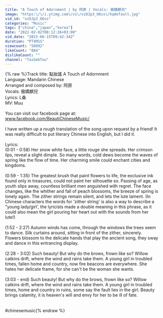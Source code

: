 ```yaml
---
title: "A Touch of Adornment | by 阿原 | Vocals: 傲嬌麒兒"
image: "https:\/\/i.ytimg.com\/vi\/vzOJp3_O6ss\/hqdefault.jpg"
vid_id: "vzOJp3_O6ss"
categories: "Music"
tags: ["china","japan","korea"]
date: "2022-02-02T08:12:26+03:00"
vid_date: "2015-06-15T09:42:34Z"
duration: "PT4M1S"
viewcount: "58092"
likeCount: "884"
dislikeCount: ""
channel: "TaiGekTou"
---
```

{% raw %}Track title: 點妝謠 A Touch of Adornment<br />Language: Mandarin Chinese<br />Arranged and composed by: 阿原<br />Vocals: 傲嬌麒兒<br />Lyrics: L桑<br />MV: Muu<br /><br />You can visit our facebook page at:<br />www.facebook.com/BeautiChineseMusic/<br /><br />I have written up a rough translation of the song upon request by a friend! It was really difficult to put literary Chinese into English, but I did it.<br /><br />Lyrics:<br />(0:01 - 0:58) Her snow white face, a little rouge she spreads. Her crimson lips, reveal a slight dimple. So many words, cold dews become the waves of spring like the flow of time. Her charming smile could enchant cities and kingdoms. <br /><br />(0:59 - 1:35) The greatest brush that paint flowers to life, the exclusive ink found only in treasures, could not paint her silhouette so. Passing of age, as youth slips away, countless brilliant men anguished with regret. The face changes, like the whither and fall of peach blossoms, the breeze of spring is lonely again. The zither strings remain silent, and lets the lute lament. (In Chinese characters the words for 'zither string' is also a way to describe a &quot;young lady/girl', the lyricists made a double meaning in this phrase, as it could also mean the girl pouring her heart out with the sounds from her lute!) <br /><br />(1:52 - 2:27) Autumn winds has come, through the windows the trees seem to dance. Silk curtains around, sitting in front of the zither, sincerely. Flowers blossom to the delicate hands that play the ancient song, they sway and dance in this entrancing display. <br /><br />(2:28 - 3:02) Such beauty! But why do the brows, frown like so? Willow catkins drift, where the wind and rains take them. A young girl in troubled times, fallen home and country, now fire beacons are everywhere. She hates her delicate frame, for she can't be the woman she wants. <br /><br />(3:03 - end) Such beauty! But why do the brows, frown like so? Willow catkins drift, where the wind and rains take them. A young girl in troubled times, home and country in ruins, some say the fault lies in the girl. Beauty brings calamity, it is heaven's will and envy for her to be ill of fate.<br /><br /><br />#chinesemusic{% endraw %}
